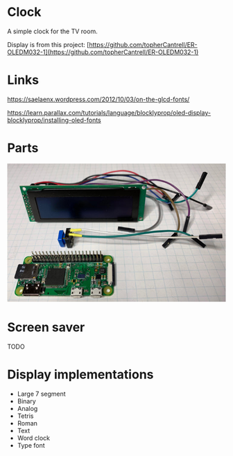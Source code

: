 # Clock

A simple clock for the TV room.

Display is from this project: [https://github.com/topherCantrell/ER-OLEDM032-1](https://github.com/topherCantrell/ER-OLEDM032-1)

# Links

https://saelaenx.wordpress.com/2012/10/03/on-the-glcd-fonts/

https://learn.parallax.com/tutorials/language/blocklyprop/oled-display-blocklyprop/installing-oled-fonts

# Parts

![](art/parts.jpg)

# Screen saver

TODO

# Display implementations

  - Large 7 segment
  - Binary
  - Analog
  - Tetris
  - Roman
  - Text
  - Word clock
  - Type font